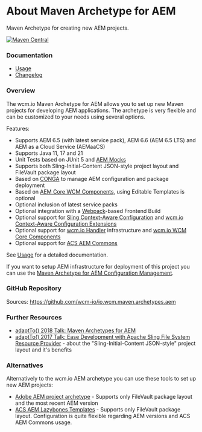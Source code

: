 About Maven Archetype for AEM
=============================

Maven Archetype for creating new AEM projects.

[![Maven Central](https://img.shields.io/maven-central/v/io.wcm.maven.archetypes/io.wcm.maven.archetypes.aem)](https://repo1.maven.org/maven2/io/wcm/maven/archetypes/io.wcm.maven.archetypes.aem)


### Documentation

* [Usage][usage]
* [Changelog][changelog]


### Overview

The wcm.io Maven Archetype for AEM allows you to set up new Maven projects for developing AEM applications. The archetype is very flexible and can be customized to your needs using several options.

Features:

* Supports AEM 6.5 (with latest service pack), AEM 6.6 (AEM 6.5 LTS) and AEM as a Cloud Service (AEMaaCS)
* Supports Java 11, 17 and 21
* Unit Tests based on JUnit 5 and [AEM Mocks][aem-mock]
* Supports both Sling-Initial-Content JSON-style project layout and FileVault package layout
* Based on [CONGA][conga] to manage AEM configuration and package deployment
* Based on [AEM Core WCM Components][aem-core-wcm-components], using Editable Templates is optional
* Optional inclusion of latest service packs
* Optional integration with a [Webpack][webpack]-based Frontend Build
* Optional support for [Sling Context-Aware Configuration][sling-caconfig] and [wcm.io Context-Aware Configuration Extensions][wcmio-caconfig]
* Optional support for [wcm.io Handler][wcmio-handler] infrastructure and [wcm.io WCM Core Components][wcmio-wcm-core-components]
* Optional support for [ACS AEM Commons][acs-aem-commons]

See [Usage][usage] for a detailed documentation.

If you want to setup AEM infrastructure for deployment of this project you can use the [Maven Archetype for AEM Configuration Management][aem-confmgmt-archetype].


### GitHub Repository

Sources: https://github.com/wcm-io/io.wcm.maven.archetypes.aem


### Further Resources

* [adaptTo() 2018 Talk: Maven Archetypes for AEM][adaptto-talk-2018-aem-archetypes]
* [adaptTo() 2017 Talk: Ease Development with Apache Sling File System Resource Provider][adaptto-talk-2017-fsresource] - about the "Sling-Initial-Content JSON-style" project layout and it's benefits


### Alternatives

Alternatively to the wcm.io AEM archetype you can use these tools to set up new AEM projects:

* [Adobe AEM project archetype][adobe-aem-archetype] - Supports only FileVault package layout and the most recent AEM version
* [ACS AEM Lazybones Templates][acs-aem-lazybones] - Supports only FileVault package layout. Configuration is quite flexible regarding AEM versions and ACS AEM Commons usage.



[usage]: usage.html
[changelog]: changes.html
[aem-mock]: https://wcm.io/testing/aem-mock/
[conga]: https://devops.wcm.io/conga
[aem-core-wcm-components]: https://github.com/Adobe-Marketing-Cloud/aem-core-wcm-components
[sling-caconfig]: https://sling.apache.org/documentation/bundles/context-aware-configuration/context-aware-configuration.html
[wcmio-caconfig]: https://wcm.io/caconfig/
[wcmio-handler]: https://wcm.io/handler
[wcmio-wcm-core-components]: https://wcm.io/wcm/core-components/
[acs-aem-commons]: https://adobe-consulting-services.github.io/acs-aem-commons/
[adobe-aem-archetype]: https://github.com/Adobe-Marketing-Cloud/aem-project-archetype
[acs-aem-lazybones]: https://github.com/Adobe-Consulting-Services/lazybones-aem-templates
[aem-confmgmt-archetype]: ../aem-confmgmt/
[adaptto-talk-2018-aem-archetypes]: https://adapt.to/2018/en/schedule/maven-archetypes-for-aem.html
[adaptto-talk-2017-fsresource]: https://adapt.to/2017/en/schedule/ease-development-with-apache-sling-file-system-resource-provider.html
[webpack]: https://webpack.js.org/
